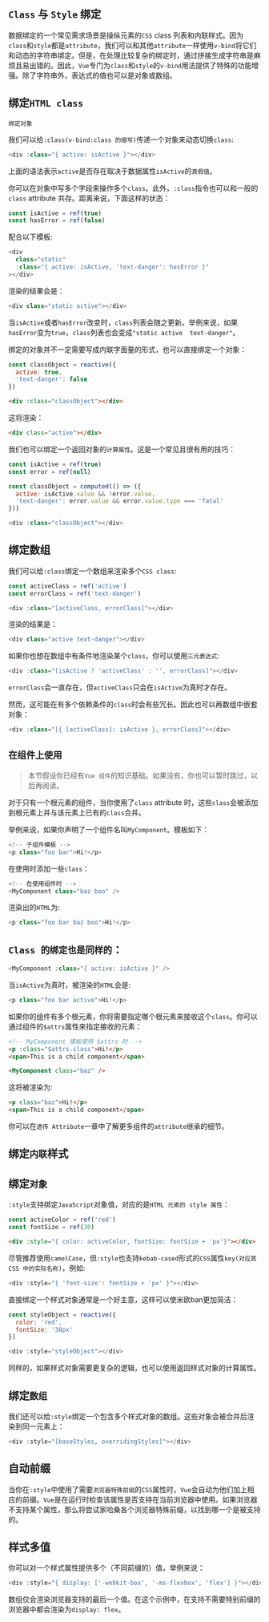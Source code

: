 
## `Class` 与 `Style` 绑定

数据绑定的一个常见需求场景是操纵元素的`CSS` class 列表和内联样式。因为`class`和`style`都是`attribute`，我们可以和其他`attribute`一样使用`v-bind`将它们和动态的字符串绑定。但是，在处理比较复杂的绑定时，通过拼接生成字符串是麻烦且易出错的。因此，`Vue`专门为`class`和`style`的`v-bind`用法提供了特殊的功能增强。除了字符串外，表达式的值也可以是对象或数组。

## 绑定`HTML class`

`绑定对象`

我们可以给`:class(v-bind:class 的缩写)`传递一个对象来动态切换`class`:

```js
<div :class="{ active: isActive }"></div>
```

上面的语法表示`active`是否存在取决于数据属性`isActive`的`真假值`。

你可以在对象中写多个字段来操作多个`class`。此外，`:class`指令也可以和一般的`class` attribute 共存。距离来说，下面这样的状态：

```js
const isActive = ref(true)
const hasError = ref(false)
```
配合以下模板:

```js
<div
  class="static"
  :class="{ active: isActive, 'text-danger': hasError }"
></div>
```
渲染的结果会是：

```js
<div class="static active"></div>
```
当`isActive`或者`hasError`改变时，`class`列表会随之更新。举例来说，如果`hasError`变为`true`，`class`列表也会变成`"static active  text-danger"`。

绑定的对象并不一定需要写成内联字面量的形式，也可以直接绑定一个对象：

```js
const classObject = reactive({
  active: true,
  'text-danger': false
})
```

```html
<div :class="classObject"></div>
```

这将渲染：

```html
<div class="active"></div>
```
我们也可以绑定一个返回对象的`计算属性`。这是一个常见且很有用的技巧：

```js
const isActive = ref(true)
const error = ref(null)

const classObject = computed(() => ({
  active: isActive.value && !error.value,
  'text-danger': error.value && error.value.type === 'fatal'
}))

<div :class="classObject"></div>
```

## 绑定数组

我们可以给`:class`绑定一个数组来渲染多个`CSS class`:

```js
const activeClass = ref('active')
const errorClass = ref('text-danger')
```
```js
<div :class="[activeClass, errorClass]"></div>
```
渲染的结果是：

```js
<div class="active text-danger"></div>
```
如果你也想在数组中有条件地渲染某个`class`，你可以使用`三元表达式`:

```js
<div :class="[isActive ? 'activeClass' : '', errorClass]"></div>
```
`errorClass`会一直存在，但`activeClass`只会在`isActive`为真时才存在。

然而，这可能在有多个依赖条件的`class`时会有些冗长。因此也可以再数组中嵌套对象：

```js
<div :class="[{ [activeClass]: isActive }, errorClass]"></div>
```

## `在组件上使用`

> 本节假设你已经有`Vue 组件`的知识基础。如果没有，你也可以暂时跳过，以后再阅读。

对于只有一个根元素的组件，当你使用了`class` attribute 时，这些`class`会被添加到根元素上并与该元素上已有的`class`合并。

举例来说，如果你声明了一个组件名叫`MyComponent`。模板如下：

```js
<!-- 子组件模板 -->
<p class="foo bar">Hi!</p>
```

在使用时添加一些`class`：

```js
<!-- 在使用组件时 -->
<MyComponent class="baz boo" />
```

渲染出的`HTML`为:

```js
<p class="foo bar baz boo">Hi!</p>
```

## `Class 的绑定也是同样的`：

```js
<MyComponent :class="{ active: isActive }" />
```

当`isActive`为真时，被渲染的`HTML`会是:

```js
<p class="foo bar active">Hi!</p>
```
如果你的组件有多个根元素，你将需要指定哪个根元素来接收这个`class`。你可以通过组件的`$attrs`属性来指定接收的元素：

```html
<!-- MyComponent 模板使用 $attrs 时 -->
<p :class="$attrs.class">Hi!</p>
<span>This is a child component</span>
```
```html
<MyComponent class="baz" />
```

这将被渲染为:

```html
<p class="baz">Hi!</p>
<span>This is a child component</span>
```
你可以在`透传 Attribute`一章中了解更多组件的`attribute`继承的细节。

## 绑定`内联`样式

## 绑定`对象`

`:style`支持绑定`JavaScript`对象值，对应的是`HTML 元素的 style 属性`：

```js
const activeColor = ref('red')
const fontSize = ref(30)
```
```html
<div :style="{ color: activeColor, fontSize: fontSize + 'px'}"></div>
```
尽管推荐使用`camelCase`，但`:style`也支持`kebab-cased`形式的`CSS`属性`key(对应其 CSS 中的实际名称)`，例如:

```js
<div :style="{ 'font-size': fontSize + 'px' }"></div>
```
直接绑定一个样式对象通常是一个好主意，这样可以使米欧ban更加简洁：

```js
const styleObject = reactive({
  color: 'red',
  fontSize: '30px'
})

<div :style="styleObject"></div>
```

同样的，如果样式对象需要更复杂的逻辑，也可以使用返回样式对象的计算属性。

## 绑定`数组`

我们还可以给`:style`绑定一个包含多个样式对象的数组。这些对象会被合并后渲染到同一元素上：

```js
<div :style="[baseStyles, overridingStyles]"></div>
```

## 自动前缀

当你在`:style`中使用了需要`浏览器特殊前缀`的`CSS`属性时，`Vue`会自动为他们加上相应的前缀。`Vue`是在运行时检查该属性是否支持在当前浏览器中使用。如果浏览器不支持某个属性，那么将尝试家哈桑各个浏览器特殊前缀，以找到哪一个是被支持的。

## 样式多值

你可以对一个样式属性提供多个（不同前缀的）值，举例来说：

```js
<div :style="{ display: ['-webkit-box', '-ms-flexbox', 'flex'] }"></div>
```
数组仅会渲染浏览器支持的最后一个值。在这个示例中，在支持不需要特别前缀的浏览器中都会渲染为`display: flex`。